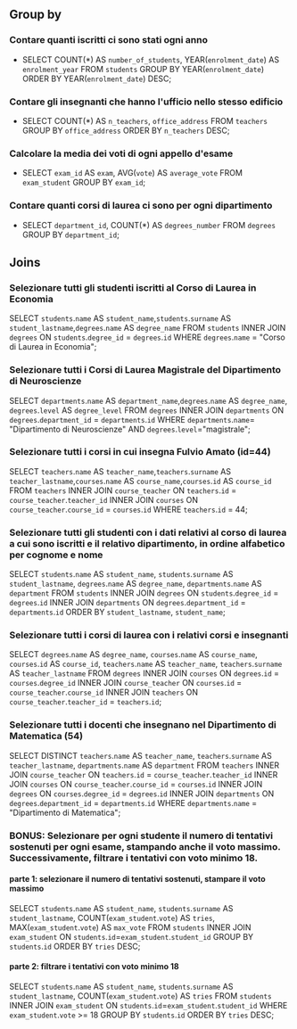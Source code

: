 ## Group by

### Contare quanti iscritti ci sono stati ogni anno
- SELECT COUNT(*) AS `number_of_students`, YEAR(`enrolment_date`) AS `enrolment_year` FROM `students` GROUP BY YEAR(`enrolment_date`) ORDER BY YEAR(`enrolment_date`) DESC;
### Contare gli insegnanti che hanno l'ufficio nello stesso edificio
- SELECT COUNT(*) AS `n_teachers`, `office_address` FROM `teachers` GROUP BY `office_address` ORDER BY `n_teachers` DESC;
### Calcolare la media dei voti di ogni appello d'esame
- SELECT `exam_id` AS `exam`, AVG(`vote`) AS `average_vote` FROM `exam_student` GROUP BY `exam_id`;
### Contare quanti corsi di laurea ci sono per ogni dipartimento
- SELECT `department_id`, COUNT(*) AS `degrees_number` FROM `degrees` GROUP BY `department_id`;

## Joins
### Selezionare tutti gli studenti iscritti al Corso di Laurea in Economia
SELECT `students`.`name` AS `student_name`,`students`.`surname` AS `student_lastname`,`degrees`.`name` AS `degree_name`
FROM `students`
INNER JOIN `degrees` 
ON `students`.`degree_id` = `degrees`.`id`
WHERE `degrees`.`name` = "Corso di Laurea in Economia";

### Selezionare tutti i Corsi di Laurea Magistrale del Dipartimento di Neuroscienze
SELECT `departments`.`name` AS `department_name`,`degrees`.`name` AS `degree_name`, `degrees`.`level` AS `degree_level`
FROM `degrees`
INNER JOIN `departments`
ON `degrees`.`department_id` = `departments`.`id`
WHERE `departments`.`name`= "Dipartimento di Neuroscienze" AND `degrees`.`level`="magistrale";

### Selezionare tutti i corsi in cui insegna Fulvio Amato (id=44)
SELECT `teachers`.`name` AS `teacher_name`,`teachers`.`surname` AS `teacher_lastname`,`courses`.`name` AS `course_name`,`courses`.`id` AS `course_id`
FROM `teachers`
INNER JOIN `course_teacher`
ON `teachers`.`id` = `course_teacher`.`teacher_id`
INNER JOIN `courses`
ON `course_teacher`.`course_id` = `courses`.`id`
WHERE `teachers`.`id` = 44;

### Selezionare tutti gli studenti con i dati relativi al corso di laurea a cui sono iscritti e il relativo dipartimento, in ordine alfabetico per cognome e nome
SELECT `students`.`name` AS `student_name`, `students`.`surname` AS `student_lastname`, `degrees`.`name` AS `degree_name`, `departments`.`name` AS `department`
FROM `students`
INNER JOIN `degrees`
ON `students`.`degree_id` = `degrees`.`id`
INNER JOIN `departments`
ON `degrees`.`department_id` = `departments`.`id`
ORDER BY `student_lastname`, `student_name`;

### Selezionare tutti i corsi di laurea con i relativi corsi e insegnanti
SELECT `degrees`.`name` AS `degree_name`, `courses`.`name` AS `course_name`, `courses`.`id` AS `course_id`, `teachers`.`name` AS `teacher_name`, `teachers`.`surname` AS `teacher_lastname`
FROM `degrees`
INNER JOIN `courses`
ON `degrees`.`id` = `courses`.`degree_id`
INNER JOIN `course_teacher`
ON `courses`.`id` = `course_teacher`.`course_id`
INNER JOIN `teachers`
ON `course_teacher`.`teacher_id` = `teachers`.`id`;

### Selezionare tutti i docenti che insegnano nel Dipartimento di Matematica (54)
SELECT DISTINCT `teachers`.`name` AS `teacher_name`, `teachers`.`surname` AS `teacher_lastname`, `departments`.`name` AS `department`
FROM `teachers`
INNER JOIN `course_teacher`
ON `teachers`.`id` = `course_teacher`.`teacher_id`
INNER JOIN `courses`
ON `course_teacher`.`course_id` = `courses`.`id`
INNER JOIN `degrees`
ON `courses`.`degree_id` = `degrees`.`id`
INNER JOIN `departments`
ON `degrees`.`department_id` = `departments`.`id`
WHERE `departments`.`name` = "Dipartimento di Matematica";
<!-- DISTINCT perchè ci sono risultati doppi ma io li voglio vedere una volta sola -->

### BONUS: Selezionare per ogni studente il numero di tentativi sostenuti per ogni esame, stampando anche il voto massimo. Successivamente, filtrare i tentativi con voto minimo 18.
#### parte 1: selezionare il numero di tentativi sostenuti, stampare il voto massimo
SELECT `students`.`name` AS `student_name`, `students`.`surname` AS `student_lastname`,
COUNT(`exam_student`.`vote`) AS `tries`,
MAX(`exam_student`.`vote`) AS `max_vote`
FROM `students`
INNER JOIN `exam_student`
ON `students`.`id`=`exam_student`.`student_id`
GROUP BY `students`.`id`
ORDER BY `tries` DESC;
#### parte 2: filtrare i tentativi con voto minimo 18
SELECT `students`.`name` AS `student_name`, `students`.`surname` AS `student_lastname`,
COUNT(`exam_student`.`vote`) AS `tries`
FROM `students`
INNER JOIN `exam_student`
ON `students`.`id`=`exam_student`.`student_id`
WHERE `exam_student`.`vote` >= 18
GROUP BY `students`.`id`
ORDER BY `tries` DESC;

<!-- seleziono per ogni studente i tentativi fatti
SELECT `students`.`name` AS `student_name`, `students`.`surname` AS `student_lastname`,
COUNT(`exam_student`.`vote`) AS `tries`
FROM `students`
INNER JOIN `exam_student`
ON `students`.`id`=`exam_student`.`student_id`
GROUP BY `students`.`id`
ORDER BY `tries` DESC; -->
